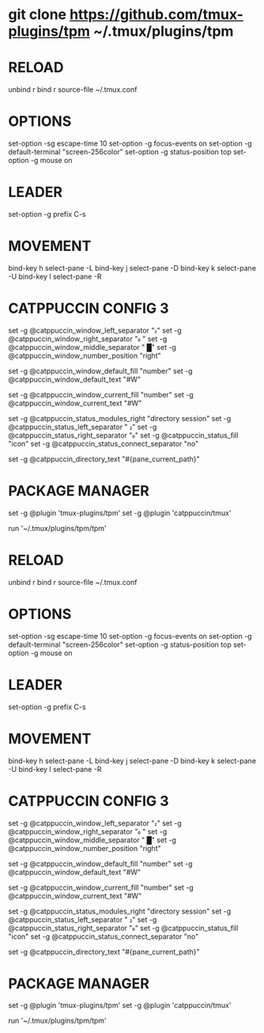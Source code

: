 # git clone https://github.com/tmux-plugins/tpm ~/.tmux/plugins/tpm 

# RELOAD
unbind r
bind r source-file ~/.tmux.conf

# OPTIONS
set-option -sg escape-time 10
set-option -g focus-events on
set-option -g default-terminal "screen-256color"
set-option -g status-position top
set-option -g mouse on

# LEADER
set-option -g prefix C-s 

# MOVEMENT
bind-key h select-pane -L
bind-key j select-pane -D
bind-key k select-pane -U
bind-key l select-pane -R

# CATPPUCCIN CONFIG 3
set -g @catppuccin_window_left_separator ""
set -g @catppuccin_window_right_separator " "
set -g @catppuccin_window_middle_separator " █"
set -g @catppuccin_window_number_position "right"

set -g @catppuccin_window_default_fill "number"
set -g @catppuccin_window_default_text "#W"

set -g @catppuccin_window_current_fill "number"
set -g @catppuccin_window_current_text "#W"

set -g @catppuccin_status_modules_right "directory session"
set -g @catppuccin_status_left_separator  " "
set -g @catppuccin_status_right_separator ""
set -g @catppuccin_status_fill "icon"
set -g @catppuccin_status_connect_separator "no"

set -g @catppuccin_directory_text "#{pane_current_path}"

# PACKAGE MANAGER
set -g @plugin 'tmux-plugins/tpm'
set -g @plugin 'catppuccin/tmux'

run '~/.tmux/plugins/tpm/tpm'

# RELOAD
unbind r
bind r source-file ~/.tmux.conf

# OPTIONS
set-option -sg escape-time 10
set-option -g focus-events on
set-option -g default-terminal "screen-256color"
set-option -g status-position top
set-option -g mouse on

# LEADER
set-option -g prefix C-s 

# MOVEMENT
bind-key h select-pane -L
bind-key j select-pane -D
bind-key k select-pane -U
bind-key l select-pane -R

# CATPPUCCIN CONFIG 3
set -g @catppuccin_window_left_separator ""
set -g @catppuccin_window_right_separator " "
set -g @catppuccin_window_middle_separator " █"
set -g @catppuccin_window_number_position "right"

set -g @catppuccin_window_default_fill "number"
set -g @catppuccin_window_default_text "#W"

set -g @catppuccin_window_current_fill "number"
set -g @catppuccin_window_current_text "#W"

set -g @catppuccin_status_modules_right "directory session"
set -g @catppuccin_status_left_separator  " "
set -g @catppuccin_status_right_separator ""
set -g @catppuccin_status_fill "icon"
set -g @catppuccin_status_connect_separator "no"

set -g @catppuccin_directory_text "#{pane_current_path}"

# PACKAGE MANAGER
set -g @plugin 'tmux-plugins/tpm'
set -g @plugin 'catppuccin/tmux'

run '~/.tmux/plugins/tpm/tpm'
